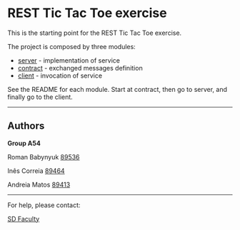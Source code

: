 # REST Tic Tac Toe exercise

This is the starting point for the REST Tic Tac Toe exercise.

The project is composed by three modules:
- [server](server/) - implementation of service
- [contract](contract/) - exchanged messages definition
- [client](client/) - invocation of service

See the README for each module. Start at contract, then go to server, and finally go to the client.


----

## Authors

**Group A54**

Roman Babynyuk [89536](mailto:roman.babynyuk@tecnico.ulisboa.pt)

Inês Correia [89464](mailto:inesmargarida1618@tecnico.ulisboa.pt)

Andreia Matos [89413](mailto:andreiamatos@tecnico.ulisboa.pt)

----

For help, please contact:

[SD Faculty](mailto:leic-sod@disciplinas.tecnico.ulisboa.pt)
